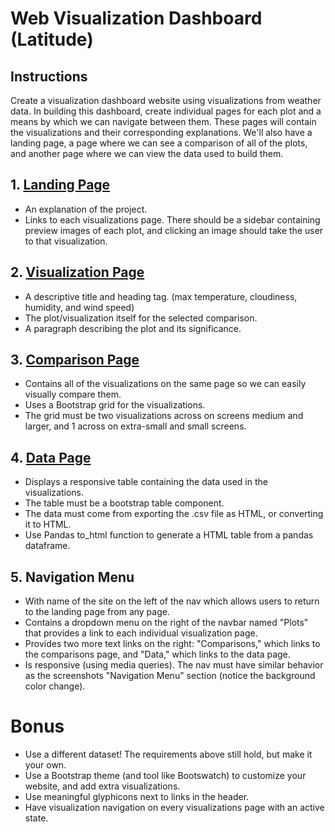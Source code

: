 # Web Visualization Dashboard (Latitude)

## Instructions
Create a visualization dashboard website using visualizations from weather data. In building this dashboard, create individual pages for each plot and a means by which we can navigate between them. These pages will contain the visualizations and their corresponding explanations. We'll also have a landing page, a page where we can see a comparison of all of the plots, and another page where we can view the data used to build them.

## 1. [**Landing Page**](index.html)
* An explanation of the project.
* Links to each visualizations page. There should be a sidebar containing preview images of each plot, and clicking an image should take the user to that visualization.

## 2. [**Visualization Page**](maxtemp.html)
* A descriptive title and heading tag. (max temperature, cloudiness, humidity, and wind speed)
* The plot/visualization itself for the selected comparison.
* A paragraph describing the plot and its significance.

## 3. [**Comparison Page**](comparison.html)
* Contains all of the visualizations on the same page so we can easily visually compare them.
* Uses a Bootstrap grid for the visualizations.
* The grid must be two visualizations across on screens medium and larger, and 1 across on extra-small and small screens.

## 4. [**Data Page**](data.html)
* Displays a responsive table containing the data used in the visualizations.
* The table must be a bootstrap table component.
* The data must come from exporting the .csv file as HTML, or converting it to HTML. 
* Use Pandas to_html function to generate a HTML table from a pandas dataframe.

## 5. Navigation Menu
* With name of the site on the left of the nav which allows users to return to the landing page from any page.
* Contains a dropdown menu on the right of the navbar named "Plots" that provides a link to each individual visualization page.
* Provides two more text links on the right: "Comparisons," which links to the comparisons page, and "Data," which links to the data page.
* Is responsive (using media queries). The nav must have similar behavior as the screenshots "Navigation Menu" section (notice the background color change).

# Bonus
* Use a different dataset! The requirements above still hold, but make it your own.
* Use a Bootstrap theme (and tool like Bootswatch) to customize your website, and add extra visualizations.
* Use meaningful glyphicons next to links in the header.
* Have visualization navigation on every visualizations page with an active state.
